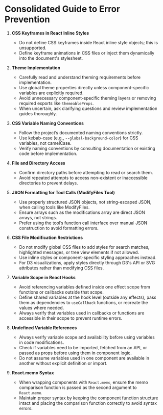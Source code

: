 # Consolidated Guide to Error Prevention

1. **CSS Keyframes in React Inline Styles**  
   - Do not define CSS keyframes inside React inline style objects; this is unsupported.  
   - Define keyframe animations in CSS files or inject them dynamically into the document's stylesheet.

2. **Theme Implementation**  
   - Carefully read and understand theming requirements before implementation.  
   - Use global theme properties directly unless component-specific variables are explicitly required.  
   - Avoid unnecessary component-specific theming layers or removing required exports like `themeableProps`.  
   - When uncertain, ask clarifying questions and review implementation guides thoroughly.

3. **CSS Variable Naming Conventions**  
   - Follow the project’s documented naming conventions strictly.  
   - Use kebab-case (e.g., `--global-background-color`) for CSS variables, not camelCase.  
   - Verify naming conventions by consulting documentation or existing code before implementation.

4. **File and Directory Access**  
   - Confirm directory paths before attempting to read or search them.  
   - Avoid repeated attempts to access non-existent or inaccessible directories to prevent delays.

5. **JSON Formatting for Tool Calls (ModifyFiles Tool)**  
   - Use properly structured JSON objects, not string-escaped JSON, when calling tools like ModifyFiles.  
   - Ensure arrays such as the modifications array are direct JSON arrays, not strings.  
   - Prefer using the tool’s function call interface over manual JSON construction to avoid formatting errors.

6. **CSS File Modification Restrictions**  
   - Do not modify global CSS files to add styles for search matches, highlighted messages, or tree view elements if not allowed.  
   - Use inline styles or component-specific styling approaches instead.  
   - For D3 visualizations, apply styles directly through D3's API or SVG attributes rather than modifying CSS files.

7. **Variable Scope in React Hooks**  
   - Avoid referencing variables defined inside one effect scope from functions or callbacks outside that scope.  
   - Define shared variables at the hook level (outside any effects), pass them as dependencies to `useCallback` functions, or recreate the values where needed.  
   - Always verify that variables used in callbacks or functions are accessible in their scope to prevent runtime errors.

8. **Undefined Variable References**  
   - Always verify variable scope and availability before using variables in code modifications.  
   - Check if variables need to be imported, fetched from an API, or passed as props before using them in component logic.  
   - Do not assume variables used in one component are available in another without explicit definition or import.

9. **React.memo Syntax**  
   - When wrapping components with `React.memo`, ensure the memo comparison function is passed as the second argument to `React.memo`.  
   - Maintain proper syntax by keeping the component function structure intact and placing the comparison function correctly to avoid syntax errors.
